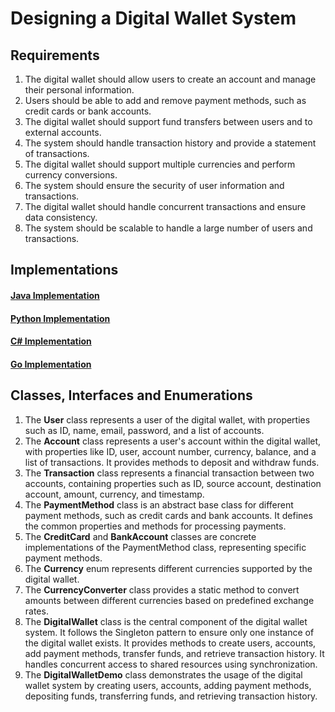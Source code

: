 # Designing a Digital Wallet System

## Requirements
1. The digital wallet should allow users to create an account and manage their personal information.
2. Users should be able to add and remove payment methods, such as credit cards or bank accounts.
3. The digital wallet should support fund transfers between users and to external accounts.
4. The system should handle transaction history and provide a statement of transactions.
5. The digital wallet should support multiple currencies and perform currency conversions.
6. The system should ensure the security of user information and transactions.
7. The digital wallet should handle concurrent transactions and ensure data consistency.
8. The system should be scalable to handle a large number of users and transactions.

## Implementations
#### [Java Implementation](../../solutions/java/src/digitalwallet/) 
#### [Python Implementation](../solutions/python/digitalwallet/)
#### [C# Implementation](../solutions/c%23/DigitalWallet/)
#### [Go Implementation](../solutions/golang/digitalwallet/)

## Classes, Interfaces and Enumerations
1. The **User** class represents a user of the digital wallet, with properties such as ID, name, email, password, and a list of accounts.
2. The **Account** class represents a user's account within the digital wallet, with properties like ID, user, account number, currency, balance, and a list of transactions. It provides methods to deposit and withdraw funds.
3. The **Transaction** class represents a financial transaction between two accounts, containing properties such as ID, source account, destination account, amount, currency, and timestamp.
4. The **PaymentMethod** class is an abstract base class for different payment methods, such as credit cards and bank accounts. It defines the common properties and methods for processing payments.
5. The **CreditCard** and **BankAccount** classes are concrete implementations of the PaymentMethod class, representing specific payment methods.
6. The **Currency** enum represents different currencies supported by the digital wallet.
7. The **CurrencyConverter** class provides a static method to convert amounts between different currencies based on predefined exchange rates.
8. The **DigitalWallet** class is the central component of the digital wallet system. It follows the Singleton pattern to ensure only one instance of the digital wallet exists. It provides methods to create users, accounts, add payment methods, transfer funds, and retrieve transaction history. It handles concurrent access to shared resources using synchronization.
9. The **DigitalWalletDemo** class demonstrates the usage of the digital wallet system by creating users, accounts, adding payment methods, depositing funds, transferring funds, and retrieving transaction history.